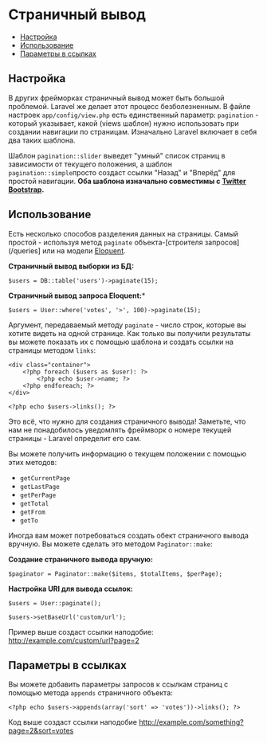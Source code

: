 # Страничный вывод

- [Настройка](#configuration)
- [Использование](#usage)
- [Параметры в ссылках](#appending-to-pagination-links)

<a name="configuration"></a>
## Настройка

В других фрейморках страничный вывод может быть большой проблемой. Laravel же делает этот процесс безболезненным. В файле настроек `app/config/view.php` есть единственный параметр: `pagination` - который указывает, какой (views шаблон) нужно использовать при создании навигации по страницам. Изначально Laravel включает в себя два таких шаблона.

Шаблон `pagination::slider` выведет "умный" список страниц в зависимости от текущего положения, а шаблон `pagination::simple`просто создаст ссылки "Назад" и "Вперёд" для простой навигации. **Оба шаблона изначально совместимы с [Twitter Bootstrap](http://getbootstrap.com).**

<a name="usage"></a>
## Использование

Есть несколько способов разделения данных на страницы. Самый простой - используя метод `paginate` объекта-[строителя запросов](/queries] или на модели [Eloquent](/eloquent).

**Страничный вывод выборки из БД:**

	$users = DB::table('users')->paginate(15);


**Страничный вывод запроса Eloquent:***

	$users = User::where('votes', '>', 100)->paginate(15);

Аргумент, передаваемый методу `paginate` - число строк, которые вы хотите видеть на одной странице. Как только вы получили результаты вы можете показать их с помощью шаблона и создать ссылки на страницы методом `links`:

	<div class="container">
		<?php foreach ($users as $user): ?>
			<?php echo $user->name; ?>
		<?php endforeach; ?>
	</div>

	<?php echo $users->links(); ?>

Это всё, что нужно для создания страничного вывода! Заметьте, что нам не понадобилось уведомлять фреймворк о номере текущей страницы - Laravel определит его сам.

Вы можете получить информацию о текущем положении с помощью этих методов:

- `getCurrentPage`
- `getLastPage`
- `getPerPage`
- `getTotal`
- `getFrom`
- `getTo`

Иногда вам может потребоваться создать обект страничного вывода вручную. Вы можете сделать это методом `Paginator::make`:

**Создание страничного вывода вручную:**

	$paginator = Paginator::make($items, $totalItems, $perPage);

**Настройка URI для вывода ссылок:**

	$users = User::paginate();

	$users->setBaseUrl('custom/url');

Пример выше создаст ссылки наподобие: http://example.com/custom/url?page=2

<a name="appending-to-pagination-links"></a>
## Параметры в ссылках

Вы можете добавить параметры запросов к ссылкам страниц с помощью метода `appends` страничного объекта:

	<?php echo $users->appends(array('sort' => 'votes'))->links(); ?>

Код выше создаст ссылки наподобие http://example.com/something?page=2&sort=votes